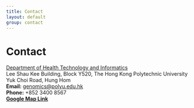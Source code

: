 ```yaml
---
title: Contact
layout: default
group: contact
---
```


# Contact

<div class="row">

<div class="col-md-4">

  [Department of Health Technology and Informatics](https://www.polyu.edu.hk/hti/)<br>
  Lee Shau Kee Building, Block Y520, The Hong Kong Polytechnic University<br>
  Yuk Choi Road, Hung Hom<br>
  <strong>Email:</strong> genomics@polyu.edu.hk<br>
  <strong>Phone:</strong> +852 3400 8567<br>
  <strong><a href="https://www.google.com/maps/place/%E9%A6%99%E6%B8%AF%E7%90%86%E5%B7%A5%E5%A4%A7%E5%AD%A6%E6%9D%8E%E5%85%86%E5%9F%BA%E6%A5%BC/@22.3060237,114.1808547,17z/data=!3m1!4b1!4m6!3m5!1s0x340400e7ea4cd421:0xc9fb261caeaaf54a!8m2!3d22.3060237!4d114.1808547!16s%2Fg%2F11b67ll0tq?entry=ttu&g_ep=EgoyMDI1MDIxOS4xIKXMDSoASAFQAw%3D%3D" target="_blank">Google Map Link</a></strong>

</div>

</div>

